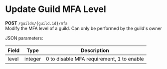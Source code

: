 # Update Guild MFA Level

**POST** `/guilds/{guild.id}/mfa`<br>
Modify the MFA level of a guild. Can only be performed by the guild's owner

JSON parameters:

| Field | Type    | Description                               |
|-------|---------|-------------------------------------------|
| level | integer | 0 to disable MFA requirement, 1 to enable |
